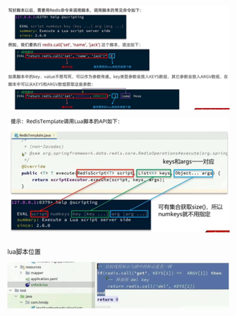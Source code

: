![alt text](../../../images/image-276.png)

![alt text](../../../images/image-277.png)

## 

lua脚本位置

![alt text](../../../images/image-278.png)